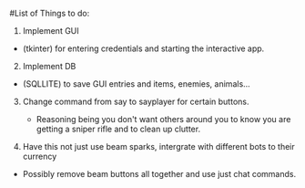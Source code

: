 #List of Things to do:

1. Implement GUI
  * (tkinter) for entering credentials and starting the interactive app.

2. Implement DB
  * (SQLLITE) to save GUI entries and items, enemies, animals...

3. Change command from say to sayplayer for certain buttons.
   * Reasoning being you don't want others around you to know you are getting a sniper rifle and to clean up clutter.

4. Have this not just use beam sparks, intergrate with different bots to their currency
 * Possibly remove beam buttons all together and use just chat commands.
